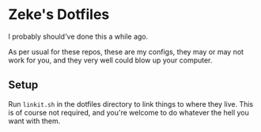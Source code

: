 # Zeke's Dotfiles

I probably should've done this a while ago.

As per usual for these repos, these are my configs, they may or may not 
work for you, and they very well could blow up your computer.

## Setup

Run `linkit.sh` in the dotfiles directory to link things to where they 
live. This is of course not required, and you're welcome to do whatever 
the hell you want with them.
